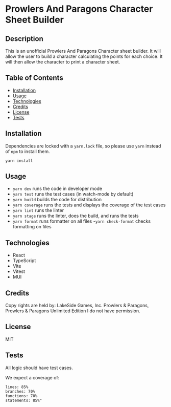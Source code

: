# Prowlers And Paragons Character Sheet Builder

## Description

This is an unofficial Prowlers And Paragons Character sheet builder. It will allow the user to build a character calculating the points for each choice. It will then allow the character to print a character sheet.

## Table of Contents

- [Installation](#installation)
- [Usage](#usage)
- [Technologies](#technologies)
- [Credits](#credits)
- [License](#license)
- [Tests](#tests)

## Installation

Dependencies are locked with a `yarn.lock` file, so please use `yarn` instead of `npm` to install them.

`yarn install`

## Usage

- `yarn dev` runs the code in developer mode
- `yarn test` runs the test cases (in watch-mode by default)
- `yarn build` builds the code for distribution
- `yarn coverage` runs the tests and displays the coverage of the test cases
- `yarn lint` runs the linter
- `yarn stage` runs the linter, does the build, and runs the tests
- `yarn format` runs formatter on all files -`yarn check-format` checks formatting on files

## Technologies

- React
- TypeScript
- Vite
- Vitest
- MUI

## Credits

Copy rights are held by:
LakeSide Games, Inc. Prowlers & Paragons, Prowlers & Paragons Unlimited Edition
I do not have permission.

## License

MIT

## Tests

All logic should have test cases.

We expect a coverage of:

    lines: 85%
    branches: 70%
    functions: 70%
    statements: 85%"
